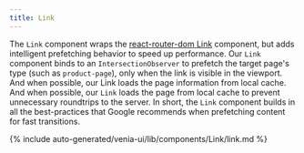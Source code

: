 ```yaml
---
title: Link
---
```


The `Link` component wraps the [react-router-dom Link](https://v5.reactrouter.com/web/api/Link) component, but adds intelligent prefetching behavior to speed up performance. Our `Link` component binds to an `IntersectionObserver` to prefetch the target page's type (such as `product-page`), only when the link is visible in the viewport. And when possible, our Link loads the page information from local cache. And when possible, our `Link` loads the page from local cache to prevent unnecessary roundtrips to the server. In short, the `Link` component builds in all the best-practices that Google recommends when prefetching content for fast transitions.

<!--
The reference doc content is generated automatically from the source code.
To update this section, update the doc blocks in the source code
-->

{% include auto-generated/venia-ui/lib/components/Link/link.md %}